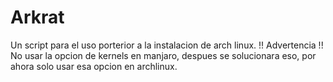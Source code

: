 # Arkrat
Un script para el uso porterior a la instalacion de arch linux. 
            !! Advertencia !!
No usar la opcion de kernels en manjaro, despues se solucionara eso, por ahora solo usar esa opcion en archlinux.
